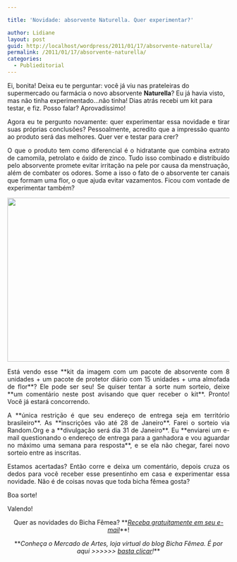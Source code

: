 ```yaml
---

title: 'Novidade: absorvente Naturella. Quer experimentar?'

author: Lidiane
layout: post
guid: http://localhost/wordpress/2011/01/17/absorvente-naturella/
permalink: /2011/01/17/absorvente-naturella/
categories:
  - Publieditorial
---
```

Ei, bonita! Deixa eu te perguntar: você já viu nas prateleiras do supermercado ou farmácia o novo absorvente **Naturella**? Eu já havia visto, mas não tinha experimentado…não tinha! Dias atrás recebi um kit para testar, e fiz. Posso falar? Aprovadíssimo!

<p style="text-align: justify;">
  Agora eu te pergunto novamente: quer experimentar essa novidade e tirar suas próprias conclusões? Pessoalmente, acredito que a impressão quanto ao produto será das melhores. Quer ver e testar para crer?
</p>

<!--more-->

<p style="text-align: justify;">
  O que o produto tem como diferencial é o hidratante que combina extrato de camomila, petrolato e óxido de zinco. Tudo isso combinado e distribuído pelo absorvente promete evitar irritação na pele por causa da menstruação, além de combater os odores. Some a isso o fato de o absorvente ter canais que formam uma flor, o que ajuda evitar vazamentos. Ficou com vontade de experimentar também?
</p>

<p style="text-align: center;">
  <a href="http://www.trololodemulher.com.br/blog/wp-content/uploads/2011/01/Absorvente-Naturella.jpg"><img class="alignnone size-full wp-image-5760" title="Absorvente Naturella" src="http://www.trololodemulher.com.br/blog/wp-content/uploads/2011/01/Absorvente-Naturella.jpg" alt="" width="570" height="372" /></a>
</p>

<p style="text-align: justify;">
  Está vendo esse **kit da imagem com um pacote de absorvente com 8 unidades + um pacote de protetor diário com 15 unidades + uma almofada de flor**? Ele pode ser seu! Se quiser tentar a sorte num sorteio, deixe **um comentário neste post avisando que quer receber o kit**. Pronto! Você já estará concorrendo.
</p>

<p style="text-align: justify;">
  A **única restrição é que seu endereço de entrega seja em território brasileiro**. As **inscrições vão até 28 de Janeiro**. Farei o sorteio via Random.Org e a **divulgação será dia 31 de Janeiro**. Eu **enviarei um e-mail questionando o endereço de entrega para a ganhadora e vou aguardar no máximo uma semana para resposta**, e se ela não chegar, farei novo sorteio entre as inscritas.
</p>

<p style="text-align: justify;">
  Estamos acertadas? Então corre e deixa um comentário, depois cruza os dedos para você receber esse presentinho em casa e experimentar essa novidade. Não é de coisas novas que toda bicha fêmea gosta?
</p>

<p style="text-align: justify;">
  Boa sorte!
</p>

Valendo!

<p style="text-align: center;">
  Quer as novidades do Bicha Fêmea? **<em><a href="http://feedburner.google.com/fb/a/mailverify?uri=blogbichafemea&loc=pt_BR">Receba gratuitamente em seu e-mail</a></em>**!
</p>

<p style="text-align: center;">
  **<em>Conheça o Mercado de Artes, loja virtual do blog Bicha Fêmea. É por aqui >>>>>> </em><a href="http://www.trololodemulher.com.br/loja/"><em>basta clicar</em></a><em>!</em>**
</p>